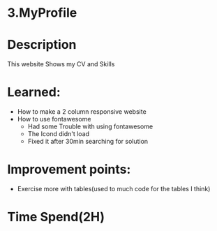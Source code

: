 # 3.MyProfile

# Description

This website Shows my CV and Skills

# Learned:

- How to make a 2 column responsive website
- How to use fontawesome
  - Had some Trouble with using fontawesome
  - The Icond didn't load
  - Fixed it after 30min searching for solution

# Improvement points:

- Exercise more with tables(used to much code for the tables I think)

# Time Spend(2H)
